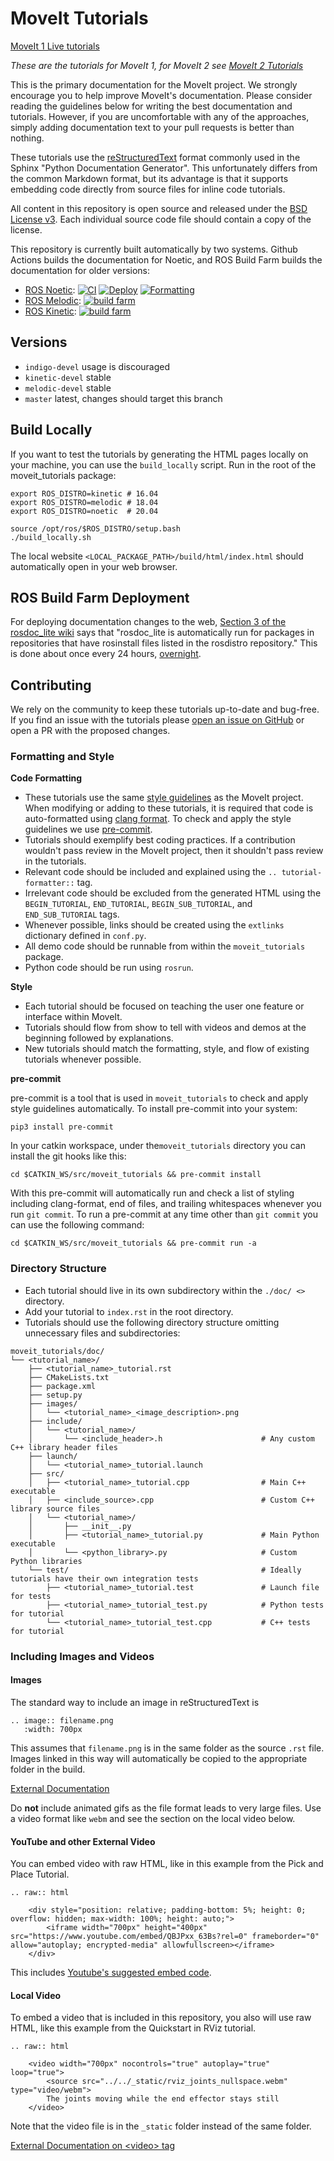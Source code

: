 # MoveIt Tutorials

[MoveIt 1 Live tutorials](https://ros-planning.github.io/moveit_tutorials/)

*These are the tutorials for MoveIt 1, for MoveIt 2 see [MoveIt 2 Tutorials](https://github.com/ros-planning/moveit2_tutorials/)*

This is the primary documentation for the MoveIt project. We strongly encourage you to help improve MoveIt's documentation. Please consider reading the guidelines below for writing the best documentation and tutorials. However, if you are uncomfortable with any of the approaches, simply adding documentation text to your pull requests is better than nothing.

These tutorials use the [reStructuredText](http://www.sphinx-doc.org/en/stable/rest.html) format commonly used in the Sphinx "Python Documentation Generator". This unfortunately differs from the common Markdown format, but its advantage is that it supports embedding code directly from source files for inline code tutorials.

All content in this repository is open source and released under the [BSD License v3](https://opensource.org/licenses/BSD-3-Clause). Each individual source code file should contain a copy of the license.

This repository is currently built automatically by two systems. Github Actions builds the documentation for Noetic, and ROS Build Farm builds the documentation for older versions:

- [ROS Noetic](https://ros-planning.github.io/moveit_tutorials/): [![CI](https://github.com/ros-planning/moveit_tutorials/actions/workflows/ci.yaml/badge.svg?branch=master)](https://github.com/ros-planning/moveit_tutorials/actions/workflows/ci.yaml?query=branch%3Amaster) [![Deploy](https://github.com/ros-planning/moveit_tutorials/actions/workflows/deploy.yaml/badge.svg?branch=master)](https://github.com/ros-planning/moveit_tutorials/actions/workflows/deploy.yaml?query=branch%3Amaster) [![Formatting](https://github.com/ros-planning/moveit_tutorials/actions/workflows/format.yaml/badge.svg?branch=master)](https://github.com/ros-planning/moveit_tutorials/actions/workflows/format.yaml?query=branch%3Amaster)
- [ROS Melodic](http://docs.ros.org/melodic/api/moveit_tutorials/html/): [![build farm](http://build.ros.org/buildStatus/icon?job=Mdoc__moveit_tutorials__ubuntu_bionic_amd64)](http://build.ros.org/job/Mdoc__moveit_tutorials__ubuntu_bionic_amd64/)
- [ROS Kinetic](http://docs.ros.org/kinetic/api/moveit_tutorials/html/): [![build farm](http://build.ros.org/buildStatus/icon?job=Kdoc__moveit_tutorials__ubuntu_xenial_amd64)](http://build.ros.org/job/Kdoc__moveit_tutorials__ubuntu_xenial_amd64/)

## Versions

- ``indigo-devel`` usage is discouraged
- ``kinetic-devel`` stable
- ``melodic-devel`` stable
- ``master`` latest, changes should target this branch

## Build Locally

If you want to test the tutorials by generating the HTML pages locally on your machine, you can use the ``build_locally`` script.
Run in the root of the moveit_tutorials package:

    export ROS_DISTRO=kinetic # 16.04
    export ROS_DISTRO=melodic # 18.04
    export ROS_DISTRO=noetic  # 20.04

    source /opt/ros/$ROS_DISTRO/setup.bash
    ./build_locally.sh

The local website ``<LOCAL_PACKAGE_PATH>/build/html/index.html`` should automatically open in your web browser.

## ROS Build Farm Deployment

For deploying documentation changes to the web, [Section 3 of the rosdoc_lite wiki](http://wiki.ros.org/rosdoc_lite) says that "rosdoc_lite is automatically run for packages in repositories that have rosinstall files listed in the rosdistro repository." This is done about once every 24 hours, [overnight](http://wiki.ros.org/rosdistro/Tutorials/Indexing%20Your%20ROS%20Repository%20for%20Documentation%20Generation).

## Contributing

We rely on the community to keep these tutorials up-to-date and bug-free. If you find an issue with the tutorials please [open an issue on GitHub](https://github.com/ros-planning/moveit_tutorials/issues/new) or open a PR with the proposed changes.

### Formatting and Style

**Code Formatting**

* These tutorials use the same [style guidelines](http://moveit.ros.org/documentation/contributing/code/) as the MoveIt project. When modifying or adding to these tutorials, it is required that code is auto-formatted using [clang format](http://moveit.ros.org/documentation/contributing/code/). To check and apply the style guidelines we use [pre-commit](https://pre-commit.com/).
* Tutorials should exemplify best coding practices. If a contribution wouldn't pass review in the MoveIt project, then it shouldn't pass review in the tutorials.
* Relevant code should be included and explained using the ``.. tutorial-formatter::`` tag.
* Irrelevant code should be excluded from the generated HTML using the ``BEGIN_TUTORIAL``, ``END_TUTORIAL``, ``BEGIN_SUB_TUTORIAL``, and ``END_SUB_TUTORIAL`` tags.
* Whenever possible, links should be created using the ``extlinks`` dictionary defined in ``conf.py``.
* All demo code should be runnable from within the ``moveit_tutorials`` package.
* Python code should be run using ``rosrun``.

**Style**

* Each tutorial should be focused on teaching the user one feature or interface within MoveIt.
* Tutorials should flow from show to tell with videos and demos at the beginning followed by explanations.
* New tutorials should match the formatting, style, and flow of existing tutorials whenever possible.

**pre-commit**

pre-commit is a tool that is used in ``moveit_tutorials`` to check and apply style guidelines automatically. To install pre-commit into your system:

    pip3 install pre-commit

In your catkin workspace, under the``moveit_tutorials`` directory you can install the git hooks like this:

    cd $CATKIN_WS/src/moveit_tutorials && pre-commit install

With this pre-commit will automatically run and check a list of styling including clang-format, end of files, and trailing whitespaces whenever you run ``git commit``. To run a pre-commit at any time other than ``git commit`` you can use the following command:

    cd $CATKIN_WS/src/moveit_tutorials && pre-commit run -a

### Directory Structure

* Each tutorial should live in its own subdirectory within the `./doc/ <>` directory.
* Add your tutorial to `index.rst` in the root directory.
* Tutorials should use the following directory structure omitting unnecessary files and subdirectories:

```
moveit_tutorials/doc/
└── <tutorial_name>/
    ├── <tutorial_name>_tutorial.rst
    ├── CMakeLists.txt
    ├── package.xml
    ├── setup.py
    ├── images/
    │   └── <tutorial_name>_<image_description>.png
    ├── include/
    │   └── <tutorial_name>/
    │       └── <include_header>.h                      # Any custom C++ library header files
    ├── launch/
    │   └── <tutorial_name>_tutorial.launch
    ├── src/
    │   ├── <tutorial_name>_tutorial.cpp                # Main C++ executable
    │   ├── <include_source>.cpp                        # Custom C++ library source files
    │   └── <tutorial_name>/
    │       ├── __init__.py
    │       ├── <tutorial_name>_tutorial.py             # Main Python executable
    │       └── <python_library>.py                     # Custom Python libraries
    └── test/                                           # Ideally tutorials have their own integration tests
        ├── <tutorial_name>_tutorial.test               # Launch file for tests
        ├── <tutorial_name>_tutorial_test.py            # Python tests for tutorial
        └── <tutorial_name>_tutorial_test.cpp           # C++ tests for tutorial
```

### Including Images and Videos
#### Images
The standard way to include an image in reStructuredText is
```
.. image:: filename.png
   :width: 700px
```

This assumes that `filename.png` is in the same folder as the source `.rst` file. Images linked in this way will automatically be copied to the appropriate folder in the build.

[External Documentation](https://sublime-and-sphinx-guide.readthedocs.io/en/latest/images.html)

Do **not** include animated gifs as the file format leads to very large files. Use a video format like `webm` and see the section on the local video below.

#### YouTube and other External Video
You can embed video with raw HTML, like in this example from the Pick and Place Tutorial.
```
.. raw:: html

    <div style="position: relative; padding-bottom: 5%; height: 0; overflow: hidden; max-width: 100%; height: auto;">
        <iframe width="700px" height="400px" src="https://www.youtube.com/embed/QBJPxx_63Bs?rel=0" frameborder="0" allow="autoplay; encrypted-media" allowfullscreen></iframe>
    </div>
```
This includes [Youtube's suggested embed code](https://support.google.com/youtube/answer/171780?hl=en).

#### Local Video
To embed a video that is included in this repository, you also will use raw HTML, like this example from the Quickstart in RViz tutorial.

```
.. raw:: html

    <video width="700px" nocontrols="true" autoplay="true" loop="true">
        <source src="../../_static/rviz_joints_nullspace.webm" type="video/webm">
        The joints moving while the end effector stays still
    </video>
```

Note that the video file is in the `_static` folder instead of the same folder.

[External Documentation on &lt;video&gt; tag](https://developer.mozilla.org/en-US/docs/Web/HTML/Element/video)
